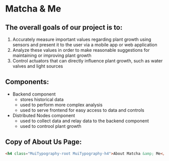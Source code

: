 # Matcha & Me

## The overall goals of our project is to:
1. Accurately measure important values regarding plant growth using sensors and present it to the user via a mobile app or web application 
2. Analyze these values in order to make reasonable suggestions for maintaining or improving plant growth
3. Control actuators that can directly influence plant growth, such as water valves and light sources

## Components:
- Backend component
  - stores historical data
  - used to perform more complex analysis
  - used to serve frontend for easy access to data and controls
- Distributed Nodes component
  - used to collect data and relay data to the backend component
  - used to controol plant growth

## Copy of About Us Page:
```html
<h4 class="MuiTypography-root MuiTypography-h4">About Matcha &amp; Me</h4><div class="jss2"><h6 class="MuiTypography-root MuiTypography-subtitle1">Project Proposal</h6><iframe src="https://www.youtube.com/embed/GTM4FukWBOQ" width="420" height="315"></iframe></div><div class="jss2"><h6 class="MuiTypography-root MuiTypography-subtitle1">Project Demo</h6><iframe src="https://www.youtube.com/embed/GTM4FukWBOQ" width="420" height="315"></iframe></div><div class="jss2"><h6 class="MuiTypography-root MuiTypography-subtitle1">Github Link!</h6><p class="MuiTypography-root MuiTypography-body1"><a class="MuiTypography-root MuiLink-root MuiLink-underlineHover MuiTypography-colorPrimary" href="https://github.com/willsunnn/MatchaAndMe">https://github.com/willsunnn/MatchaAndMe</a></p></div>
```